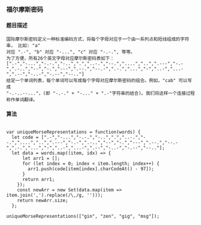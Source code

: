 ### 福尔摩斯密码

#### 题目描述

    国际摩尔斯密码定义一种标准编码方式，将每个字母对应于一个由一系列点和短线组成的字符串， 比如: "a"
    对应 ".-", "b" 对应 "-...", "c" 对应 "-.-.", 等等。
    为了方便，所有26个英文字母对应摩尔斯密码表如下：
    [".-","-...","-.-.","-..",".","..-.","--.","....","..",".---","-.-",".-..","--","-.","---",".--.","--.-",".-.","...","-","..-","...-",".--","-..-","-.--","--.."]
    给定一个单词列表，每个单词可以写成每个字母对应摩尔斯密码的组合。例如，"cab" 可以写成
    "-.-..--..."，(即 "-.-." + "-..." + ".-"字符串的结合)。我们将这样一个连接过程称作单词翻译。

#### 算法

```

var uniqueMorseRepresentations = function(words) {
  let code = [".-","-...","-.-.","-..",".","..-.","--.","....","..",".---","-.-",".-..","--","-.","---",".--.","--.-",".-.","...","-","..-","...-",".--","-..-","-.--","--.."];
  let data = words.map((item, idx) => {
      let arr1 = [];
      for (let index = 0; index < item.length; index++) {
        arr1.push(code[item[index].charCodeAt() - 97]);
      }
      return arr1;
    });
    const newArr = new Set(data.map(item =>  item.join(',').replace(/\,/g, '')));
    return newArr.size;
  };

uniqueMorseRepresentations(["gin", "zen", "gig", "msg"]);

```
